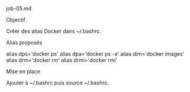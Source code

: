job-05.md

Objectif

Créer des alias Docker dans ~/.bashrc.

Alias proposés

alias dps='docker ps'
alias dpa='docker ps -a'
alias dim='docker images'
alias drm='docker rm'
alias drmi='docker rmi'

Mise en place

Ajouter à ~/.bashrc puis source ~/.bashrc.
